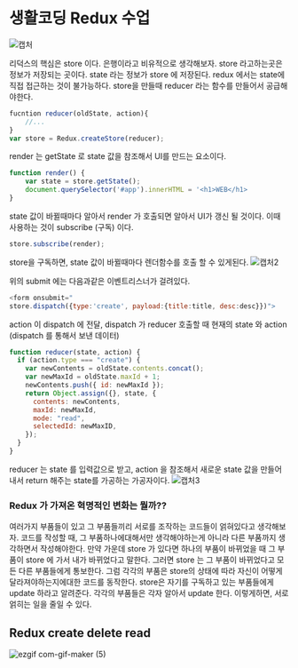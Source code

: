 # 생활코딩 Redux 수업

![캡처](https://user-images.githubusercontent.com/63354527/105112960-555d2b00-5b07-11eb-8110-b8c63d5a744b.PNG)

리덕스의 핵심은 store 이다. 은행이라고 비유적으로 생각해보자.
store 라고하는곳은 정보가 저장되는 곳이다.
state 라는 정보가 store 에 저장된다. redux 에서는 state에 직접 접근하는 것이 불가능하다.
store을 만들때 reducer 라는 함수를 만들어서 공급해야한다.

```javascript
fucntion reducer(oldState, action){
    //...
}
var store = Redux.createStore(reducer);
```

render 는 getState 로 state 값을 참조해서 UI를 만드는 요소이다.

```javascript
function render() {
    var state = store.getState();
    document.querySelector('#app').innerHTML = '<h1>WEB</h1>
}
```

state 값이 바뀔때마다 알아서 render 가 호출되면 알아서 UI가 갱신 될 것이다.
이때 사용하는 것이 subscribe (구독) 이다.

```javascript
store.subscribe(render);
```

store을 구독하면, state 값이 바뀔때마다 렌더함수를 호출 할 수 있게된다.
![캡처2](https://user-images.githubusercontent.com/63354527/105116449-24342900-5b0e-11eb-9375-7249b806a1a6.png)

위의 submit 에는 다음과같은 이벤트리스너가 걸려있다.

```javascript
<form onsubmit="
store.dispatch({type:'create', payload:{title:title, desc:desc}})">
```

action 이 dispatch 에 전달, dispatch 가 reducer 호출할 때 현재의 state 와 action (dispatch 를 통해서 보낸 데이터)

```javascript
function reducer(state, action) {
  if (action.type === "create") {
    var newContents = oldState.contents.concat();
    var newMaxId = oldState.maxId + 1;
    newContents.push({ id: newMaxId });
    return Object.assign({}, state, {
      contents: newContents,
      maxId: newMaxId,
      mode: "read",
      selectedId: newMaxID,
    });
  }
}
```

reducer 는 state 를 입력값으로 받고, action 을 참조해서 새로운 state 값을 만들어내서 return 해주는 state를 가공하는 가공자이다.
![캡처3](https://user-images.githubusercontent.com/63354527/105117574-0ff12b80-5b10-11eb-9e71-8a55bf7e9e98.PNG)

### Redux 가 가져온 혁명적인 변화는 뭘까??

여러가지 부품들이 있고 그 부품들끼리 서로를 조작하는 코드들이 얽혀있다고 생각해보자. 코드를 작성할 때, 그 부품하나에대해서만 생각해야하는게 아니라 다른 부품까지 생각하면서 작성해야한다.
만약 가운데 store 가 있다면 하나의 부품이 바뀌었을 때 그 부품이 store 에 가서 내가 바뀌었다고 말한다. 그러면 store 는 그 부품이 바뀌었다고 모든 다른 부품들에게 통보한다. 그럼 각각의 부품은 store의 상태에 따라 자신이 어떻게 달라져야하는지에대한 코드를 동작한다.
store은 자기를 구독하고 있는 부품들에게 update 하라고 알려준다. 각각의 부품들은 각자 알아서 update 한다. 이렇게하면, 서로 얽히는 일을 줄일 수 있다.

## Redux create delete read
![ezgif com-gif-maker (5)](https://user-images.githubusercontent.com/63354527/105153519-e1914180-5b4b-11eb-99fd-2e696121951f.gif)

